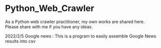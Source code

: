 # Python_Web_Crawler
As a Python web crawler practitioner, my own works are shared here. Please share with me if you have any ideas.

2022/2/5 Google news :
This is a program to easily assemble Google News results into csv
